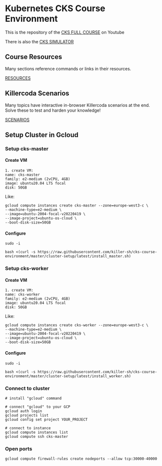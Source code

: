 # Kubernetes CKS Course Environment

This is the repository of the [CKS FULL COURSE](https://youtu.be/d9xfB5qaOfg) on Youtube

There is also the [CKS SIMULATOR](https://killer.sh/cks)


## Course Resources

Many sections reference commands or links in their resources.

[RESOURCES](Resources.md)

## Killercoda Scenarios

Many topics have interactive in-browser Killercoda scenarios at the end. Solve these to test and harden your knowledge!

[SCENARIOS](Scenarios.md)

## Setup Cluster in Gcloud

### Setup cks-master

#### Create VM
```
1. create VM:
name: cks-master
family: e2-medium (2vCPU, 4GB)
image: ubuntu20.04 LTS focal
disk: 50GB
```

Like:
```
gcloud compute instances create cks-master --zone=europe-west3-c \
--machine-type=e2-medium \
--image=ubuntu-2004-focal-v20220419 \
--image-project=ubuntu-os-cloud \
--boot-disk-size=50GB
```

#### Configure
```
sudo -i
```

```
bash <(curl -s https://raw.githubusercontent.com/killer-sh/cks-course-environment/master/cluster-setup/latest/install_master.sh)
```

### Setup cks-worker

#### Create VM
```
1. create VM:
name: cks-worker
family: e2-medium (2vCPU, 4GB)
image: ubuntu20.04 LTS focal
disk: 50GB
```

Like:
```
gcloud compute instances create cks-worker --zone=europe-west3-c \
--machine-type=e2-medium \
--image=ubuntu-2004-focal-v20220419 \
--image-project=ubuntu-os-cloud \
--boot-disk-size=50GB
```

#### Configure
```
sudo -i
```

```
bash <(curl -s https://raw.githubusercontent.com/killer-sh/cks-course-environment/master/cluster-setup/latest/install_worker.sh)
```

### Connect to cluster
```
# install "gcloud" command

# connect "gcloud" to your GCP
gcloud auth login
gcloud projects list
gcloud config set project YOUR_PROJECT

# connect to instance
gcloud compute instances list
gcloud compute ssh cks-master
```

### Open ports
```
gcloud compute firewall-rules create nodeports --allow tcp:30000-40000
```
